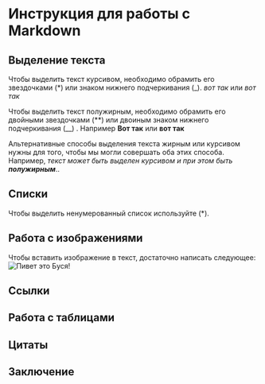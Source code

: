 # Инструкция для работы с Markdown

## Выделение текста
Чтобы выделить текст курсивом, необходимо обрамить его звездочками (*) или знаком нижнего подчеркивания (_). *вот так* или _вот так_

Чтобы выделить текст полужирным, необходимо обрамить его двойными звездочками (**) или двоиным знаком нижнего подчеркивания (__) . Например **Вот так** или __вот так__


Альтернативные способы выделения текста жирным или курсивом нужны для того, чтобы мы могли совершать оба этих способа. Например, _текст может быть выделен курсивом и при этом быть **полужирным**_..

## Списки
Чтобы выделить ненумерованный список используйте (*).

## Работа с изображениями

Чтобы вставить изображение в текст, достаточно написать следующее:
![Пивет это Буся!](Busea.jpg)

## Ссылки

## Работа с таблицами

## Цитаты

## Заключение
